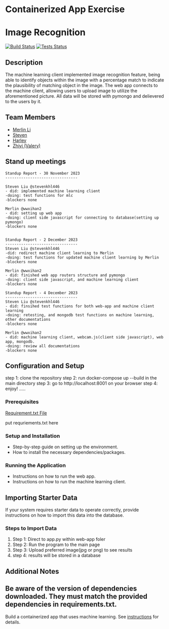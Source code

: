 # Containerized App Exercise
# Image Recognition

[![Build Status](https://img.shields.io/badge/build-passing-brightgreen.svg)](URL-to-build-status)
[![Tests Status](https://img.shields.io/badge/tests-passing-brightgreen.svg)](URL-to-tests-status)

## Description

The machine learning client implemented image recognition feature, being able to identify objects within the image with a percentage match to
indicate the plausibility of matching object in the image. The web app connects to the machine client, allowing users to upload image to utilize the aforementioned picture. All data will be stored with pymongo and delievered to the users by it. 

## Team Members

- [Merlin Li](https://github.com/wwxihan2)
- [Steven](https://github.com/stevenkhl446)
- [Harley](https://github.com/harley-bulbasaur)
- [Zhiyi (Valery)](https://github.com/Val001z)

## Stand up meetings
```
Standup Report - 30 November 2023
--------------------------------

Steven Liu @stevenkhl446
- did: implemented machine learning client
-doing: test functions for mlc
-blockers none

Merlin @wwxihan2
- did: setting up web app
-doing: client side javascript for connecting to database(setting up pymongo) 
-blockers none


Standup Report - 2 December 2023
--------------------------------
Steven Liu @stevenkhl446
-did: redirect machine client learning to Merlin
-doing: test functions for updated machine client learning by Merlin
-blockers none

Merlin @wwxihan2
- did: finished web app routers structure and pymongo
-doing: client side javascript, and machine learning client 
-blockers none

Standup Report - 4 December 2023
--------------------------------
Steven Liu @stevenkhl446
- did: finsihed test functions for both web-app and machine client learning
-doing: retesting, and mongodb test functions on machine learning, other documentations 
-blockers none

Merlin @wwxihan2
- did: machine learning client, webcam.js(client side javascript), web app, mongodb.
-doing: review all documentations
-blockers none
```


## Configuration and Setup

step 1: clone the repository
step 2: run  docker-compose up --build in the main directory
step 3: go to http://localhost:8001 on your browser
step 4: enjoy!
.....
### Prerequisites
[Requirement.txt File](/4-containerized-app-exercise-team111/requirements.txt)

put requriements.txt here
### Setup and Installation

- Step-by-step guide on setting up the environment.
- How to install the necessary dependencies/packages.

### Running the Application

- Instructions on how to run the web app.
- Instructions on how to run the machine learning client.

## Importing Starter Data

If your system requires starter data to operate correctly, provide instructions on how to import this data into the database.

### Steps to Import Data

1. Step 1: Direct to app.py within web-app foler
2. Step 2: Run the program to the main page
3. Step 3: Upload preferred image(jpg or png) to see results
4. step 4: results will be stored in a database

## Additional Notes

Be aware of the version of dependencies downloaded. They must match the provided dependencies in requirements.txt.
---

Build a containerized app that uses machine learning. See [instructions](./instructions.md) for details.
